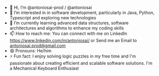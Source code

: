 - 👋 Hi, I’m @antoniosai-prod / @antoniosai
- 👀 I’m interested in in software development, particularly in Java, Python, Typescript and exploring new technologies
- 🌱 I’m currently learning advanced data structures, software architectures and algorithms to enhance my coding skills
- 📫 How to reach me: You can connect with me on LinkedIn https://www.linkedin.com/in/antoniosai/ or Send me an Email to antoniosai.prod@gmail.com
- 😄 Pronouns: He/him
- ⚡ Fun fact:  I enjoy solving logic puzzles in my free time and I'm passionate about creating efficient and scalable software solutions. I'm a Mechanical Keyboard Enthusiast

<!---
antoniosai-prod/antoniosai-prod is a ✨ special ✨ repository because its `README.md` (this file) appears on your GitHub profile.
You can click the Preview link to take a look at your changes.
--->
